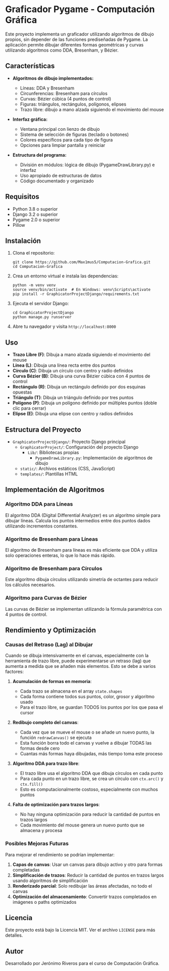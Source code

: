 # Graficador Pygame - Computación Gráfica

Este proyecto implementa un graficador utilizando algoritmos de dibujo propios, sin depender de las funciones prediseñadas de Pygame. La aplicación permite dibujar diferentes formas geométricas y curvas utilizando algoritmos como DDA, Bresenham, y Bézier.

## Características

- **Algoritmos de dibujo implementados:**
  - Líneas: DDA y Bresenham
  - Circunferencias: Bresenham para círculos
  - Curvas: Bézier cúbica (4 puntos de control)
  - Figuras: triángulos, rectángulos, polígonos, elipses
  - Trazo libre: dibujo a mano alzada siguiendo el movimiento del mouse

- **Interfaz gráfica:**
  - Ventana principal con lienzo de dibujo
  - Sistema de selección de figuras (teclado o botones)
  - Colores específicos para cada tipo de figura
  - Opciones para limpiar pantalla y reiniciar

- **Estructura del programa:**
  - División en módulos: lógica de dibujo (PygameDrawLibrary.py) e interfaz
  - Uso apropiado de estructuras de datos
  - Código documentado y organizado

## Requisitos

- Python 3.8 o superior
- Django 3.2 o superior
- Pygame 2.0 o superior
- Pillow

## Instalación

1. Clona el repositorio:
   ```
   git clone https://github.com/Max1mus5/Computacion-Grafica.git
   cd Computacion-Grafica
   ```

2. Crea un entorno virtual e instala las dependencias:
   ```
   python -m venv venv
   source venv/bin/activate  # En Windows: venv\Scripts\activate
   pip install -r GraphicatorProjectDjango/requirements.txt
   ```

3. Ejecuta el servidor Django:
   ```
   cd GraphicatorProjectDjango
   python manage.py runserver
   ```

4. Abre tu navegador y visita `http://localhost:8000`

## Uso

- **Trazo Libre (F)**: Dibuja a mano alzada siguiendo el movimiento del mouse
- **Línea (L)**: Dibuja una línea recta entre dos puntos
- **Círculo (C)**: Dibuja un círculo con centro y radio definidos
- **Curva Bézier (B)**: Dibuja una curva Bézier cúbica con 4 puntos de control
- **Rectángulo (R)**: Dibuja un rectángulo definido por dos esquinas opuestas
- **Triángulo (T)**: Dibuja un triángulo definido por tres puntos
- **Polígono (P)**: Dibuja un polígono definido por múltiples puntos (doble clic para cerrar)
- **Elipse (E)**: Dibuja una elipse con centro y radios definidos

## Estructura del Proyecto

- `GraphicatorProjectDjango/`: Proyecto Django principal
  - `GraphicatorProject/`: Configuración del proyecto Django
    - `Lib/`: Bibliotecas propias
      - `PygameDrawLibrary.py`: Implementación de algoritmos de dibujo
  - `static/`: Archivos estáticos (CSS, JavaScript)
  - `templates/`: Plantillas HTML

## Implementación de Algoritmos

### Algoritmo DDA para Líneas

El algoritmo DDA (Digital Differential Analyzer) es un algoritmo simple para dibujar líneas. Calcula los puntos intermedios entre dos puntos dados utilizando incrementos constantes.

### Algoritmo de Bresenham para Líneas

El algoritmo de Bresenham para líneas es más eficiente que DDA y utiliza solo operaciones enteras, lo que lo hace más rápido.

### Algoritmo de Bresenham para Círculos

Este algoritmo dibuja círculos utilizando simetría de octantes para reducir los cálculos necesarios.

### Algoritmo para Curvas de Bézier

Las curvas de Bézier se implementan utilizando la fórmula paramétrica con 4 puntos de control.

## Rendimiento y Optimización

### Causas del Retraso (Lag) al Dibujar

Cuando se dibuja intensivamente en el canvas, especialmente con la herramienta de trazo libre, puede experimentarse un retraso (lag) que aumenta a medida que se añaden más elementos. Esto se debe a varios factores:

1. **Acumulación de formas en memoria**: 
   - Cada trazo se almacena en el array `state.shapes`
   - Cada forma contiene todos sus puntos, color, grosor y algoritmo usado
   - Para el trazo libre, se guardan TODOS los puntos por los que pasa el cursor

2. **Redibujo completo del canvas**: 
   - Cada vez que se mueve el mouse o se añade un nuevo punto, la función `redrawCanvas()` se ejecuta
   - Esta función borra todo el canvas y vuelve a dibujar TODAS las formas desde cero
   - Cuantas más formas haya dibujadas, más tiempo toma este proceso

3. **Algoritmo DDA para trazo libre**:
   - El trazo libre usa el algoritmo DDA que dibuja círculos en cada punto
   - Para cada punto en un trazo libre, se crea un círculo con `ctx.arc()` y `ctx.fill()`
   - Esto es computacionalmente costoso, especialmente con muchos puntos

4. **Falta de optimización para trazos largos**:
   - No hay ninguna optimización para reducir la cantidad de puntos en trazos largos
   - Cada movimiento del mouse genera un nuevo punto que se almacena y procesa

### Posibles Mejoras Futuras

Para mejorar el rendimiento se podrían implementar:

1. **Capas de canvas**: Usar un canvas para dibujo activo y otro para formas completadas
2. **Simplificación de trazos**: Reducir la cantidad de puntos en trazos largos usando algoritmos de simplificación
3. **Renderizado parcial**: Solo redibujar las áreas afectadas, no todo el canvas
4. **Optimización del almacenamiento**: Convertir trazos completados en imágenes o paths optimizados

## Licencia

Este proyecto está bajo la Licencia MIT. Ver el archivo `LICENSE` para más detalles.

## Autor

Desarrollado por Jerónimo Riveros para el curso de Computación Gráfica.